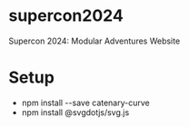# supercon2024
Supercon 2024: Modular Adventures Website

# Setup
- npm install --save catenary-curve
- npm install @svgdotjs/svg.js
